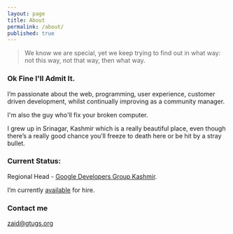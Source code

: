 ```yaml
---
layout: page
title: About
permalink: /about/
published: true
---
```


> We know we are special, yet we keep trying to find out in what way: not this way, not that way, then what way.

### Ok Fine I'll Admit It.

I’m passionate about the web, programming, user experience, customer driven development, whilst continually improving as a community manager.

I'm also the guy who'll fix your broken computer. 

I grew up in Srinagar, Kashmir  which is a really beautiful place, even though there’s a really good chance you’ll freeze to death here or be hit by a stray bullet.



### Current Status:

Regional Head - [Google Developers Group Kashmir](http://www.gdgkashmir.com). 

I’m currently [available](mailto:zaid@gtugs.org) for hire.

### Contact me

[zaid@gtugs.org](mailto:zaid@gtugs.org)
